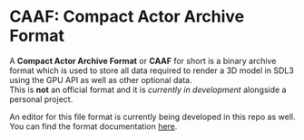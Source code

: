 # CAAF: Compact Actor Archive Format

A **Compact Actor Archive Format** or **CAAF** for short is a binary archive format which is used to store all data required to render a 3D model in SDL3 using the GPU API as well as other optional data.  
This is **not** an official format and it is *currently in development* alongside a personal project.  
  
An editor for this file format is currently being developed in this repo as well.  
You can find the format documentation [here](caaf.md).
